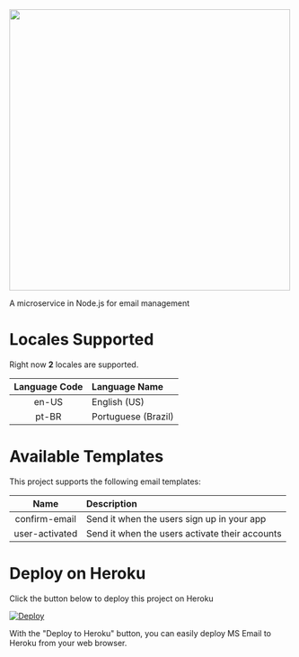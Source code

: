 <img src="https://user-images.githubusercontent.com/114015/72431788-65b02c80-3774-11ea-833d-31ad3edbf9a2.png" width="500px"/>

A microservice in Node.js for email management

# Locales Supported

Right now **2** locales are supported.

| Language Code| Language Name |  
| :-----: | :---- | 
| en-US | English (US) | 
| pt-BR | Portuguese (Brazil) |
 
# Available Templates

This project supports the following email templates:

| Name| Description |  
| :-----: | :---- | 
| confirm-email | Send it when the users sign up in your app | 
| user-activated | Send it when the users activate their accounts | 

# Deploy on Heroku

Click the button below to deploy this project on Heroku

[![Deploy](https://www.herokucdn.com/deploy/button.svg)](https://heroku.com/deploy?template=https://github.com/thiagodnf/ms-email)

With the "Deploy to Heroku" button, you can easily deploy MS Email to Heroku from your web browser.
